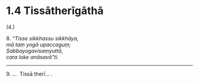 # 1.4 Tissātherīgāthā

(4.)

8\. _“Tisse sikkhassu sikkhāya,_  
_mā taṃ yogā upaccaguṃ;_  
_Sabbayogavisaṃyuttā,_  
_cara loke anāsavā”ti._  

---

9\. …  Tissā therī… .
